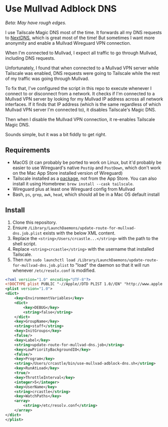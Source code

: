 # Use Mullvad Adblock DNS

*Beta: May have rough edges.*

I use Tailscale Magic DNS most of the time. It forwards all my DNS requests to [NextDNS](https://nextdns.io), which is great most of the time! But sometimes I want more anonymity and enable a Mullvad Wireguard VPN connection.

When I'm connected to Mullvad, I expect all traffic to go through Mullvad, including DNS requests.

Unfortunately, I found that when connected to a Mullvad VPN server while Tailscale was enabled, DNS requests were going to Tailscale while the rest of my traffic was going through Mullvad.

To fix that, I've configured the script in this repo to execute whenever I connect to or disconnect from a network. It checks if I'm connected to a Mullvad VPN server by looking for my Mullvad IP address across all network interfaces. If it finds that IP address (which is the same regardless of which Mullvad VPN server I'm connected to), it disables Tailscale's Magic DNS.

Then when I disable the Mullvad VPN connection, it re-enables Tailscale Magic DNS.

Sounds simple, but it was a bit fiddly to get right.

## Requirements

- MacOS (it can probably be ported to work on Linux, but it'd probably be easier to use Wireguard's native `PostUp` and `PostDown`, which don't work on the Mac App Store installed version of Wireguard)
- Tailscale installed as a [package](https://pkgs.tailscale.com/stable/#macos), not from the App Store. You can also install it using Homebrew: `brew install --cask tailscale`.
- Wireguard plus at least one Wireguard config from Mullvad
- Bash, `ps`, `grep`, `awk`, `head`, which should all be in a Mac OS default install

## Install

1. Clone this repository.
1. Ensure `/Library/LaunchDaemons/update-route-for-mullvad-dns.job.plist` exists with the below XML content.
2. Replace the `<string>/Users/crcastle...</string>` with the path to the shell script.
3. Replace `<string>crcastle</string>` with the username that installed Tailscale.
4. Then run `sudo launchctl load /Library/LaunchDaemons/update-route-for-mullvad-dns.job.plist` to "load" the daemon so that it will run whenever `/etc/resolv.conf` is modified.

```xml
<?xml version="1.0" encoding="UTF-8"?>
<!DOCTYPE plist PUBLIC "-//Apple//DTD PLIST 1.0//EN" "http://www.apple.com/DTDs/PropertyList-1.0.dtd">
<plist version="1.0">
<dict>
	<key>EnvironmentVariables</key>
	<dict>
		<key>DEBUG</key>
		<string>false</string>
	</dict>
	<key>GroupName</key>
	<string>staff</string>
	<key>InitGroups</key>
	<false/>
	<key>Label</key>
	<string>update-route-for-mullvad-dns.job</string>
	<key>LowPriorityBackgroundIO</key>
	<false/>
	<key>Program</key>
	<string>/Users/crcastle/bin/use-mullvad-adblock-dns.sh</string>
	<key>RunAtLoad</key>
	<true/>
	<key>ThrottleInterval</key>
	<integer>5</integer>
	<key>UserName</key>
	<string>crcastle</string>
	<key>WatchPaths</key>
	<array>
		<string>/etc/resolv.conf</string>
	</array>
</dict>
</plist>
```
